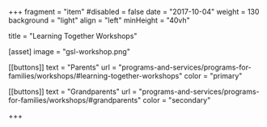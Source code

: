 +++
fragment = "item"
#disabled = false
date = "2017-10-04"
weight = 130
background = "light"
align = "left"
minHeight = "40vh"

title = "Learning Together Workshops"

[asset]
  image = "gsl-workshop.png"
  
[[buttons]]
  text = "Parents"
  url = "programs-and-services/programs-for-families/workshops/#learning-together-workshops"
  color = "primary"
  
[[buttons]]
  text = "Grandparents"
  url = "programs-and-services/programs-for-families/workshops/#grandparents"
  color = "secondary"
  
+++


  




